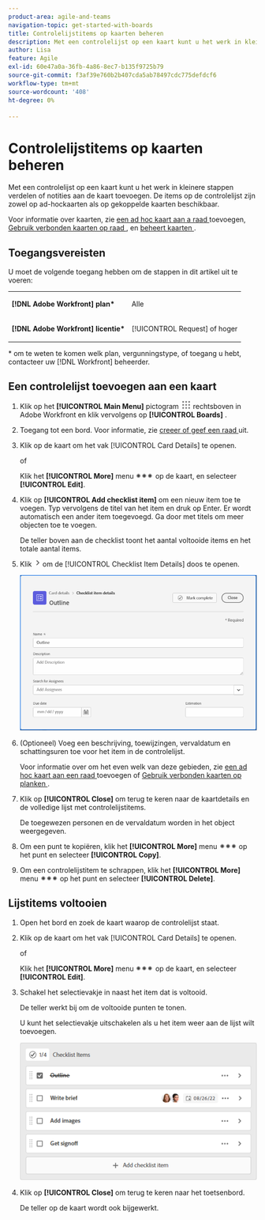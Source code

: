 ```yaml
---
product-area: agile-and-teams
navigation-topic: get-started-with-boards
title: Controlelijstitems op kaarten beheren
description: Met een controlelijst op een kaart kunt u het werk in kleinere stappen verdelen of notities aan de kaart toevoegen. De items op de controlelijst zijn zowel op ad-hockaarten als op gekoppelde kaarten beschikbaar.
author: Lisa
feature: Agile
exl-id: 60e47a0a-36fb-4a86-8ec7-b135f9725b79
source-git-commit: f3af39e760b2b407cda5ab78497cdc775defdcf6
workflow-type: tm+mt
source-wordcount: '408'
ht-degree: 0%

---
```


# Controlelijstitems op kaarten beheren

Met een controlelijst op een kaart kunt u het werk in kleinere stappen verdelen of notities aan de kaart toevoegen. De items op de controlelijst zijn zowel op ad-hockaarten als op gekoppelde kaarten beschikbaar.

Voor informatie over kaarten, zie [ een ad hoc kaart aan a raad ](/help/quicksilver/agile/get-started-with-boards/add-card-to-board.md) toevoegen, [ Gebruik verbonden kaarten op raad ](/help/quicksilver/agile/get-started-with-boards/connected-cards.md), en [ beheert kaarten ](/help/quicksilver/agile/get-started-with-boards/move-board-items.md).

## Toegangsvereisten

U moet de volgende toegang hebben om de stappen in dit artikel uit te voeren:

<table style="table-layout:auto"> 
 <col> 
 </col> 
 <col> 
 </col> 
 <tbody> 
  <tr> 
   <td role="rowheader"><strong>[!DNL Adobe Workfront] plan*</strong></td> 
   <td> <p>Alle</p> </td> 
  </tr> 
  <tr> 
   <td role="rowheader"><strong>[!DNL Adobe Workfront] licentie*</strong></td> 
   <td> <p>[!UICONTROL Request] of hoger</p> </td> 
  </tr> 
 </tbody> 
</table>

&#42; om te weten te komen welk plan, vergunningstype, of toegang u hebt, contacteer uw [!DNL Workfront] beheerder.

## Een controlelijst toevoegen aan een kaart

1. Klik op het **[!UICONTROL Main Menu]** pictogram ![](assets/main-menu-icon.png) rechtsboven in Adobe Workfront en klik vervolgens op **[!UICONTROL Boards]** .
1. Toegang tot een bord. Voor informatie, zie [ creeer of geef een raad ](../../agile/get-started-with-boards/create-edit-board.md) uit.
1. Klik op de kaart om het vak [!UICONTROL Card Details] te openen.

   of

   Klik het **[!UICONTROL More]** menu ![ Meer menu ](assets/more-icon-spectrum.png) op de kaart, en selecteer **[!UICONTROL Edit]**.

1. Klik op **[!UICONTROL Add checklist item]** om een nieuw item toe te voegen. Typ vervolgens de titel van het item en druk op Enter. Er wordt automatisch een ander item toegevoegd. Ga door met titels om meer objecten toe te voegen.

   De teller boven aan de checklist toont het aantal voltooide items en het totale aantal items.

1. Klik ![ pictogram van Details ](assets/checklist-chevron.png) om de [!UICONTROL Checklist Item Details] doos te openen.

   ![ de doos van de Details van het Punt van Checklist ](assets/checklist-item-details.png)

1. (Optioneel) Voeg een beschrijving, toewijzingen, vervaldatum en schattingsuren toe voor het item in de controlelijst.

   Voor informatie over om het even welk van deze gebieden, zie [ een ad hoc kaart aan een raad ](/help/quicksilver/agile/get-started-with-boards/add-card-to-board.md) toevoegen of [ Gebruik verbonden kaarten op planken ](/help/quicksilver/agile/get-started-with-boards/connected-cards.md).

1. Klik op **[!UICONTROL Close]** om terug te keren naar de kaartdetails en de volledige lijst met controlelijstitems.

   De toegewezen personen en de vervaldatum worden in het object weergegeven.

1. Om een punt te kopiëren, klik het **[!UICONTROL More]** menu ![ Meer menu ](assets/more-icon-spectrum.png) op het punt en selecteer **[!UICONTROL Copy]**.
1. Om een controlelijstitem te schrappen, klik het **[!UICONTROL More]** menu ![ Meer menu ](assets/more-icon-spectrum.png) op het punt en selecteer **[!UICONTROL Delete]**.

## Lijstitems voltooien

1. Open het bord en zoek de kaart waarop de controlelijst staat.
1. Klik op de kaart om het vak [!UICONTROL Card Details] te openen.

   of

   Klik het **[!UICONTROL More]** menu ![ Meer menu ](assets/more-icon-spectrum.png) op de kaart, en selecteer **[!UICONTROL Edit]**.

1. Schakel het selectievakje in naast het item dat is voltooid.

   De teller werkt bij om de voltooide punten te tonen.

   U kunt het selectievakje uitschakelen als u het item weer aan de lijst wilt toevoegen.

   ![ Voltooid controlelijstitem ](assets/checklist-items-with-chevron.png)

1. Klik op **[!UICONTROL Close]** om terug te keren naar het toetsenbord.

   De teller op de kaart wordt ook bijgewerkt.
